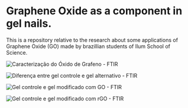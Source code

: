 # Graphene Oxide as a component in gel nails.
This is a repository relative to the research about some applications of Graphene Oxide (GO) made by brazillian students of Ilum School of Science.

![Caracterização do Óxido de Grafeno - FTIR](https://user-images.githubusercontent.com/107067724/198566228-62cc56ab-55ce-4d00-a067-454475874803.png)

![Diferença entre gel controle e gel alternativo - FTIR](https://user-images.githubusercontent.com/107067724/198566283-a9d89c1e-fbf8-4f1f-a504-da2623a67c29.png)

![Gel controle e gel modificado com GO - FTIR](https://user-images.githubusercontent.com/107067724/198566319-1eda3d73-73f5-4fc1-b01b-949f54d21b89.png)

![Gel controle e gel modificado com rGO - FTIR](https://user-images.githubusercontent.com/107067724/198566352-b609cfc2-bc30-4189-a53a-3f9037f217de.png)
